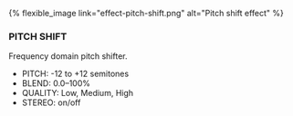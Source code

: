 ---
---

{% flexible_image link="effect-pitch-shift.png" alt="Pitch shift effect" %}

### PITCH SHIFT
Frequency domain pitch shifter.

* PITCH: -12 to +12 semitones
* BLEND: 0.0–100%
* QUALITY: Low, Medium, High
* STEREO: on/off
